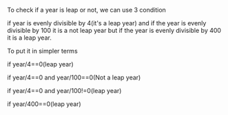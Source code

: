 To check if a year is leap or not, we can use 3 condition 

if year is evenly divisible by 4(it's a leap year) and if the year is evenly divisible by 100 it is a not leap year but if the year is evenly divisible by 400 it is a leap year.

To put it in simpler terms 

if year/4==0(leap year)

if year/4==0 and year/100==0(Not a leap year)

if year/4==0 and year/100!=0(leap year)

if year/400==0(leap year)